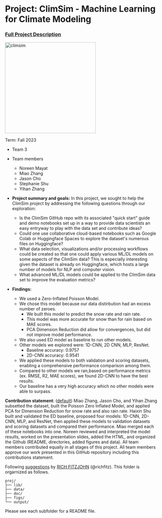 # Project: ClimSim - Machine Learning for Climate Modeling


### [Full Project Description](doc/project3_desc.md)

<img src="https://leap-stc.github.io/ClimSim/_images/fig_1.png" alt="climsim" width="300"/>

Term: Fall 2023

+ Team 3
+ Team members
	+ Noreen Mayat
 	+ Miao Zhang
	+ Jason Cho
	+ Stephanie Shu
	+ Yihan Zhang 

+ **Project summary and goals:** In this project, we sought to help the ClimSim project by addressing the following questions through our exploration:
	+ Is the ClimSim GitHub repo with its associated "quick start" guide and demo notebooks set up in a way to provide data scientists an easy entryway to play with the data set and contribute ideas?
	+ Could one use collaborative cloud-based notebooks such as Google Colab or Huggingface Spaces to explore the dataset's numerous files on Huggingface?
	+ What data selection, visualizations and/or processing workflows could be created so that one could apply various ML/DL models on some aspects of the ClimSim data? This is especially interesting given the dataset is already on Huggingface, which hosts a large number of models for NLP and computer vision.
	+ What advanced ML/DL models could be applied to the ClimSim data set to improve the evaluation metrics?

+ **Findings:**
	+ We used a Zero-Inflated Poisson Model.
 	+ We chose this model because our data distirbution had an excess number of zeroes.
  		+ We built this model to predict the snow rate and rain rate.   
  		+ This model was more accurate for snow than for rain based on MAE scores.
  		+ PCA Dimension Reduction did allow for convergences, but did not improve model performance.
  	+ We also used ED model as baseline to run other models.
  	+ Other models we explored were: 1D-CNN, 2D CNN, MLP, ResNet.
  		+ Baseline accuracy: 0.9757 
  		+ 2D-CNN accuracy: 0.9541
  	+ We applied these models to both validation and scoring datasets, enabling a comprehensive performance comparison among them.
  	+ Compared to other models we ran,based on performance metrics (ex. RMSE, R2, MAE scores), we found 2D-CNN to have the best results.
  	+ Our baseline has a very high accuracy which no other models were able to surpass. 

**Contribution statement**: ([default](doc/a_note_on_contributions.md)) Miao Zhang, Jason Cho, and Yihan Zhang subsetted the dataset, built the Poisson Zero Inflated Model, and applied PCA for Dimension Reduction for snow rate and also rain rate. Haixin Shu built and validated the ED baseline, proposed four models: 1D-CNN, 2D-CNN, MLP, and ResNet, then applied these models to validation datasets and scoring datasets and compared their performance. Miao merged each of these notebooks into one. Noreen reviewed and interpreted the model results, worked on the presentation slides, added the HTML, and organized the Github (README, directories, added figures and data). All team members contributed equally in all stages of this project. All team members approve our work presented in this GitHub repository including this contributions statement.

Following [suggestions](http://nicercode.github.io/blog/2013-04-05-projects/) by [RICH FITZJOHN](http://nicercode.github.io/about/#Team) (@richfitz). This folder is orgarnized as follows.

```
proj/
├── lib/
├── data/
├── doc/
├── figs/
└── output/
```

Please see each subfolder for a README file.
